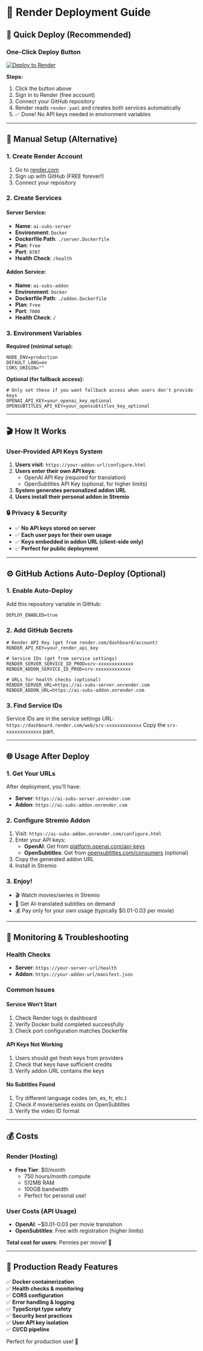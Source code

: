 # 🚀 Render Deployment Guide

## 🎯 Quick Deploy (Recommended)

### One-Click Deploy Button
[![Deploy to Render](https://render.com/images/deploy-to-render-button.svg)](https://render.com/deploy?repo=https://github.com/giampierobono/ai-subs-translator)

**Steps:**
1. Click the button above
2. Sign in to Render (free account)
3. Connect your GitHub repository
4. Render reads `render.yaml` and creates both services automatically
5. ✅ Done! No API keys needed in environment variables

---

## 🔧 Manual Setup (Alternative)

### 1. Create Render Account
1. Go to [render.com](https://render.com)
2. Sign up with GitHub (FREE forever!)
3. Connect your repository

### 2. Create Services

#### Server Service:
- **Name**: `ai-subs-server`
- **Environment**: `Docker`
- **Dockerfile Path**: `./server.Dockerfile`
- **Plan**: `Free`
- **Port**: `8787`
- **Health Check**: `/health`

#### Addon Service:
- **Name**: `ai-subs-addon`
- **Environment**: `Docker` 
- **Dockerfile Path**: `./addon.Dockerfile`
- **Plan**: `Free`
- **Port**: `7000`
- **Health Check**: `/`

### 3. Environment Variables

**Required (minimal setup):**
```env
NODE_ENV=production
DEFAULT_LANG=en
CORS_ORIGIN=""
```

**Optional (for fallback access):**
```env
# Only set these if you want fallback access when users don't provide keys
OPENAI_API_KEY=your_openai_key_optional
OPENSUBTITLES_API_KEY=your_opensubtitles_key_optional
```

---

## 🎬 How It Works

### User-Provided API Keys System
1. **Users visit**: `https://your-addon-url/configure.html`
2. **Users enter their own API keys**:
   - OpenAI API Key (required for translation)
   - OpenSubtitles API Key (optional, for higher limits)
3. **System generates personalized addon URL**
4. **Users install their personal addon in Stremio**

### 🔒 Privacy & Security
- ✅ **No API keys stored on server**
- ✅ **Each user pays for their own usage**
- ✅ **Keys embedded in addon URL (client-side only)**
- ✅ **Perfect for public deployment**

---

## ⚙️ GitHub Actions Auto-Deploy (Optional)

### 1. Enable Auto-Deploy
Add this repository variable in GitHub:
```
DEPLOY_ENABLED=true
```

### 2. Add GitHub Secrets
```env
# Render API Key (get from render.com/dashboard/account)
RENDER_API_KEY=your_render_api_key

# Service IDs (get from service settings)
RENDER_SERVER_SERVICE_ID_PROD=srv-xxxxxxxxxxxxx
RENDER_ADDON_SERVICE_ID_PROD=srv-xxxxxxxxxxxxx

# URLs for health checks (optional)
RENDER_SERVER_URL=https://ai-subs-server.onrender.com
RENDER_ADDON_URL=https://ai-subs-addon.onrender.com
```

### 3. Find Service IDs
Service IDs are in the service settings URL:
`https://dashboard.render.com/web/srv-xxxxxxxxxxxxx`
Copy the `srv-xxxxxxxxxxxxx` part.

---

## 🌐 Usage After Deploy

### 1. Get Your URLs
After deployment, you'll have:
- **Server**: `https://ai-subs-server.onrender.com`
- **Addon**: `https://ai-subs-addon.onrender.com`

### 2. Configure Stremio Addon
1. Visit: `https://ai-subs-addon.onrender.com/configure.html`
2. Enter your API keys:
   - **OpenAI**: Get from [platform.openai.com/api-keys](https://platform.openai.com/api-keys)
   - **OpenSubtitles**: Get from [opensubtitles.com/consumers](https://opensubtitles.com/consumers) (optional)
3. Copy the generated addon URL
4. Install in Stremio

### 3. Enjoy!
- 🎬 Watch movies/series in Stremio
- 🔄 Get AI-translated subtitles on demand
- 💰 Pay only for your own usage (typically $0.01-0.03 per movie)

---

## 🔧 Monitoring & Troubleshooting

### Health Checks
- **Server**: `https://your-server-url/health`
- **Addon**: `https://your-addon-url/manifest.json`

### Common Issues

#### Service Won't Start
1. Check Render logs in dashboard
2. Verify Docker build completed successfully
3. Check port configuration matches Dockerfile

#### API Keys Not Working
1. Users should get fresh keys from providers
2. Check that keys have sufficient credits
3. Verify addon URL contains the keys

#### No Subtitles Found
1. Try different language codes (en, es, fr, etc.)
2. Check if movie/series exists on OpenSubtitles
3. Verify the video ID format

---

## 💰 Costs

### Render (Hosting)
- **Free Tier**: $0/month
  - 750 hours/month compute
  - 512MB RAM
  - 100GB bandwidth
  - Perfect for personal use!

### User Costs (API Usage)
- **OpenAI**: ~$0.01-0.03 per movie translation
- **OpenSubtitles**: Free with registration (higher limits)

**Total cost for users**: Pennies per movie! 🎯

---

## 🚀 Production Ready Features

✅ **Docker containerization**  
✅ **Health checks & monitoring**  
✅ **CORS configuration**  
✅ **Error handling & logging**  
✅ **TypeScript type safety**  
✅ **Security best practices**  
✅ **User API key isolation**  
✅ **CI/CD pipeline**  

Perfect for production use! 🌟